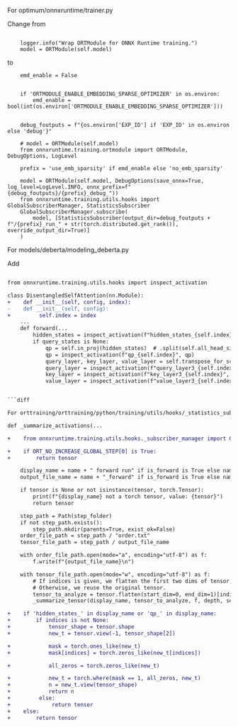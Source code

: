 For optimum/onnxruntime/trainer.py

Change from 

```

    logger.info("Wrap ORTModule for ONNX Runtime training.")
    model = ORTModule(self.model)

```


to 


```
    emd_enable = False


    if 'ORTMODULE_ENABLE_EMBEDDING_SPARSE_OPTIMIZER' in os.environ:
        emd_enable = bool(int(os.environ['ORTMODULE_ENABLE_EMBEDDING_SPARSE_OPTIMIZER']))


    debug_foutputs = f"{os.environ['EXP_ID'] if 'EXP_ID' in os.environ else 'debug'}"

    # model = ORTModule(self.model)
    from onnxruntime.training.ortmodule import ORTModule, DebugOptions, LogLevel

    prefix = 'use_emb_sparsity' if emd_enable else 'no_emb_sparsity'

    model = ORTModule(self.model, DebugOptions(save_onnx=True, log_level=LogLevel.INFO, onnx_prefix=f"{debug_foutputs}/{prefix}_debug_"))
    from onnxruntime.training.utils.hooks import GlobalSubscriberManager, StatisticsSubscriber
    GlobalSubscriberManager.subscribe(
        model, [StatisticsSubscriber(output_dir=debug_foutputs + f"/{prefix}_run_" + str(torch.distributed.get_rank()), override_output_dir=True)]
    )

```


For models/deberta/modeling_deberta.py

Add

```diff

from onnxruntime.training.utils.hooks import inspect_activation

class DisentangledSelfAttention(nn.Module):
+    def __init__(self, config, index):
-    def __init__(self, config):
+         self.index = index
    ...
    def forward(...
        hidden_states = inspect_activation(f"hidden_states_{self.index}", hidden_states)
        if query_states is None:
            qp = self.in_proj(hidden_states)  # .split(self.all_head_size, dim=-1)
            qp = inspect_activation(f"qp_{self.index}", qp)
            query_layer, key_layer, value_layer = self.transpose_for_scores(qp).chunk(3, dim=-1)
            query_layer = inspect_activation(f"query_layer3_{self.index}", query_layer)
            key_layer = inspect_activation(f"key_layer3_{self.index}", key_layer)
            value_layer = inspect_activation(f"value_layer3_{self.index}", value_layer)


```diff

For orttraining/orttraining/python/training/utils/hooks/_statistics_subscriber.py

def _summarize_activations(...

+    from onnxruntime.training.utils.hooks._subscriber_manager import ORT_NO_INCREASE_GLOBAL_STEP

+    if ORT_NO_INCREASE_GLOBAL_STEP[0] is True:
+        return tensor

    display_name = name + " forward run" if is_forward is True else name + " backward run"
    output_file_name = name + "_forward" if is_forward is True else name + "_backward"

    if tensor is None or not isinstance(tensor, torch.Tensor):
        print(f"{display_name} not a torch tensor, value: {tensor}")
        return tensor

    step_path = Path(step_folder)
    if not step_path.exists():
        step_path.mkdir(parents=True, exist_ok=False)
    order_file_path = step_path / "order.txt"
    tensor_file_path = step_path / output_file_name

    with order_file_path.open(mode="a", encoding="utf-8") as f:
        f.write(f"{output_file_name}\n")

    with tensor_file_path.open(mode="w", encoding="utf-8") as f:
        # If indices is given, we flatten the first two dims of tensor, and slice the tensor with indices.
        # Otherwise, we reuse the original tensor.
        tensor_to_analyze = tensor.flatten(start_dim=0, end_dim=1)[indices, ...] if indices is not None else tensor
        _summarize_tensor(display_name, tensor_to_analyze, f, depth, self._run_on_cpu, self._bucket_size, indices, step, module)

+    if 'hidden_states_' in display_name or 'qp_' in display_name:
+        if indices is not None:
+            tensor_shape = tensor.shape
+            new_t = tensor.view(-1, tensor_shape[2])

+            mask = torch.ones_like(new_t)
+            mask[indices] = torch.zeros_like(new_t[indices])

+            all_zeros = torch.zeros_like(new_t)

+            new_t = torch.where(mask == 1, all_zeros, new_t)
+            n = new_t.view(tensor_shape)
+            return n
+         else:
+             return tensor
+    else:
+        return tensor

